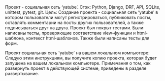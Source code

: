 Проект - социальная сеть ‘yatube’.
Стэк: Python, Django, DRF, API, SQLite, unittest, pytest, git.
Цель: Создание проекта - социальная сеть ‘yatube’ в котором пользователи могут регистрироваться, публиковать посты, оставлять комментарии на посты других пользователей, а также подписываться друг на друга. Проект был покрыт тестами. Были написаны тесты, проверяющие соответствие view-функции и html-шаблона, контекст html-шаблонов. Также были написаны тесты для форм.

Проект социальная сеть 'yatube' на вашем локальном компьютере:
Cледую этим инструкциям, вы получите копию проекта, которая будет запущена на вашем локальном компьютере. Примечания о том, как развернуть проект в действующей системе, приведены в разделе развертывание.
